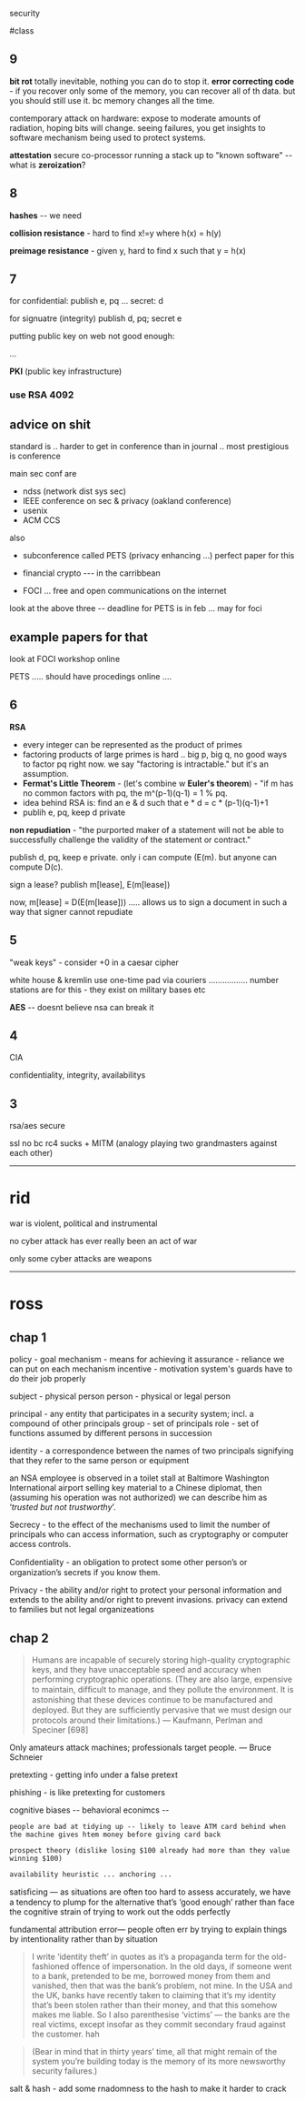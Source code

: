 security

#class

## 9

**bit rot** totally inevitable, nothing you can do to stop it.  **error correcting code** - if you recover only some of the memory, you can recover all of th data. but you should still use it. bc memory changes all the time.

contemporary attack on hardware: expose to moderate amounts of radiation, hoping bits will change.  seeing failures, you get insights to software mechanism being used to protect systems.

**attestation** secure co-processor running a stack up to "known software" -- what is **zeroization**?

## 8

**hashes** -- we need

**collision resistance** - hard to find x!=y where h(x) = h(y)

**preimage resistance** - given y, hard to find x such that y = h(x)


## 7

for confidential: publish e, pq ... secret: d

for signuatre (integrity) publish d, pq; secret e

putting public key on web not good enough:

...

**PKI** (public key infrastructure)

### use RSA 4092


advice on shit
----
standard is .. harder to get in conference than in journal .. most prestigious is conference

main sec conf are

- ndss  (network dist sys sec)
- IEEE conference on sec & privacy (oakland conference)
- usenix 
- ACM CCS 

also

- subconference called PETS (privacy enhancing ...) perfect paper for this

- financial crypto    ---  in the carribbean

- FOCI  ... free and open communications on the internet

look at the above three -- deadline for PETS is in feb ... may for foci

example papers for that 
-----
look at FOCI workshop online

PETS ..... should have procedings online .... 



## 6

**RSA**

- every integer can be represented as the product of primes
- factoring products of large primes is hard .. big p, big q, no good ways to factor pq right now. we say "factoring is intractable." but it's an assumption.
- **Fermat's Little Theorem** - (let's combine w **Euler's theorem**) - "if m has no common factors with pq, the m^(p-1)(q-1) = 1 % pq.
- idea behind RSA is: find an e & d such that e * d = c * (p-1)(q-1)+1
- publih e, pq, keep d private

**non repudiation** - "the purported maker of a statement will not be able to successfully challenge the validity of the statement or contract."

publish d, pq, keep e private. only i can compute (E(m). but anyone can compute D(c).

sign a lease? publish m[lease], E(m[lease])

now, m[lease] = D(E(m[lease])) ..... allows us to sign a document in such a way that signer cannot repudiate

## 5
"weak keys" - consider +0 in a caesar cipher

white house & kremlin use one-time pad via couriers ................. number stations are for this - they exist on military bases etc

**AES** -- doesnt believe nsa can break it

## 4
CIA

confidentiality, integrity, availabilitys 

## 3
rsa/aes secure

ssl no bc rc4 sucks + MITM (analogy playing two grandmasters against each other)

---

# rid

war is violent, political and instrumental

no cyber attack has ever really been an act of war

only some cyber attacks are weapons

---


# ross

## chap 1

policy   - goal
mechanism - means for achieving it
assurance - reliance we can put on each mechanism 
incentive - motivation system's guards have to do their job properly

subject - physical person
person - physical or legal person

principal - any entity that participates in a security system; incl. a compound of other principals
group - set of principals
role - set of functions assumed by different persons in succession

identity - a correspondence between the names of two principals
signifying that they refer to the same person or equipment

an NSA employee is observed in a toilet
stall at Baltimore Washington International airport selling key material to a
Chinese diplomat, then (assuming his operation was not authorized) we can
describe him as ‘*trusted but not trustworthy*’.

Secrecy - to the effect of the mechanisms used to limit the number of principals who can access information, such
as cryptography or computer access controls.

Conﬁdentiality - an obligation to protect some other person’s or
organization’s secrets if you know them.

Privacy - the ability and/or right to protect your personal information
and extends to the ability and/or right to prevent invasions. privacy can extend to families but not legal organizeations



## chap 2


> Humans are incapable of securely storing high-quality
cryptographic keys, and they have unacceptable speed and accuracy
when performing cryptographic operations. (They are also large,
expensive to maintain, difﬁcult to manage, and they pollute the
environment. It is astonishing that these devices continue to be
manufactured and deployed. But they are sufﬁciently pervasive that
we must design our protocols around their limitations.)
— Kaufmann, Perlman and Speciner [698]

Only amateurs attack machines; professionals target people.
— Bruce Schneier

pretexting - getting info under a false pretext

phishing - is like pretexting for customers

cognitive biases -- behavioral econimcs --

    people are bad at tidying up -- likely to leave ATM card behind when the machine gives htem money before giving card back
    
    prospect theory (dislike losing $100 already had more than they value winning $100)
   
    availability heuristic ... anchoring ...
   
  satisﬁcing — as situations are often
too hard to assess accurately, we have a tendency to plump for the alternative
that’s ‘good enough’ rather than face the cognitive strain of trying to work out
the odds perfectly

fundamental attribution error—
people often err by trying to explain things by intentionality rather than by
situation


> I write ‘identity theft’ in quotes as it’s a propaganda term for the old-fashioned offence of
impersonation. In the old days, if someone went to a bank, pretended to be me, borrowed money from them and vanished, then that was the bank’s problem, not mine. In the USA and the UK, banks have recently taken to claiming that it’s my identity that’s been stolen rather than their money, and that this somehow makes me liable. So I also parenthesise ‘victims’ — the banks are the real victims, except insofar as they commit secondary fraud against the customer. 
hah

> (Bear in mind that in thirty years’ time, all that might remain of the system you’re
building today is the memory of its more newsworthy security failures.)


salt & hash - add some rnadomness to the hash to make it harder to crack
